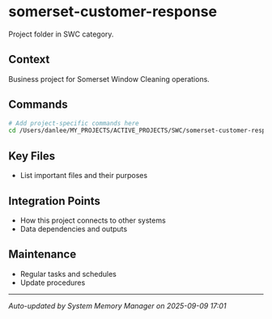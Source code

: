 # somerset-customer-response

Project folder in SWC category.

## Context
Business project for Somerset Window Cleaning operations.

## Commands
```bash
# Add project-specific commands here
cd /Users/danlee/MY_PROJECTS/ACTIVE_PROJECTS/SWC/somerset-customer-response
```

## Key Files
- List important files and their purposes

## Integration Points
- How this project connects to other systems
- Data dependencies and outputs

## Maintenance
- Regular tasks and schedules
- Update procedures

---
*Auto-updated by System Memory Manager on 2025-09-09 17:01*
